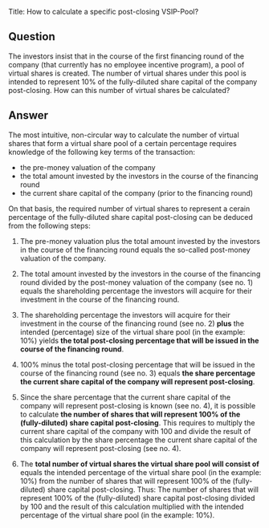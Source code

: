 Title: How to calculate a specific post-closing VSIP-Pool?

## Question

The investors insist that in the course of the first financing round of the company (that currently has no employee incentive program), a pool of virtual shares is created. The number of virtual shares under this pool is intended to represent 10% of the fully-diluted share capital of the company post-closing. How can this number of virtual shares be calculated?

## Answer

The most intuitive, non-circular way to calculate the number of virtual shares that form a virtual share pool of a certain percentage requires knowledge of the following key terms of the transaction:

- the pre-money valuation of the company
- the total amount invested by the investors in the course of the financing round
- the current share capital of the company (prior to the financing round)

On that basis, the required number of virtual shares to represent a cerain percentage of the fully-diluted share capital post-closing can be deduced from the following steps:

1. The pre-money valuation plus the total amount invested by the investors in the course of the financing round equals the so-called post-money valuation of the company.

2. The total amount invested by the investors in the course of the financing round divided by the post-money valuation of the company (see no. 1) equals the shareholding percentage the investors will acquire for their investment in the course of the financing round.

3. The shareholding percentage the investors will acquire for their investment in the course of the financing round (see no. 2) __plus__ the intended (percentage) size of the virtual share pool (in the example: 10%) yields __the total post-closing percentage that will be issued in the course of the financing round__.

4. 100% minus the total post-closing percentage that will be issued in the course of the financing round (see no. 3) equals __the share percentage the current share capital of the company will represent post-closing__.

5. Since the share percentage that the current share capital of the company will represent post-closing is known (see no. 4), it is possible to calculate __the number of shares that will represent 100% of the (fully-diluted) share capital post-closing__. This requires to multiply the current share capital of the company with 100 and divide the result of this calculation by the share percentage the current share capital of the company will represent post-closing (see no. 4).

6. The __total number of virtual shares the virtual share pool will consist of__ equals the intended percentage of the virtual share pool (in the example: 10%) from the number of shares that will represent 100% of the (fully-diluted) share capital post-closing. Thus: The number of shares that will represent 100% of the (fully-diluted) share capital post-closing divided by 100 and the result of this calculation multiplied with the intended percentage of the virtual share pool (in the example: 10%).




